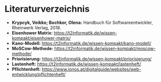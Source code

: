 # Literaturverzeichnis

- **Krypcyk, Veikko; Bochkor, Olena:** Handbuch für Softwareentwickler, Rheinwerk Verlag, 2018.
- **Eisenhower Matrix:** https://t2informatik.de/wissen-kompakt/eisenhower-matrix/
- **Kano-Modell:** https://t2informatik.de/wissen-kompakt/kano-modell/
- **MoSCow-Methode:** https://t2informatik.de/wissen-kompakt/moscow-methode/
- **Priorisierung:** https://t2informatik.de/wissen-kompakt/priorisierung/
- **Lastenheft:** https://t2informatik.de/wissen-kompakt/lastenheft/
- **Pflichtenheft:** https://www.ionos.at/digitalguide/websites/web-entwicklung/pflichtenheft/
